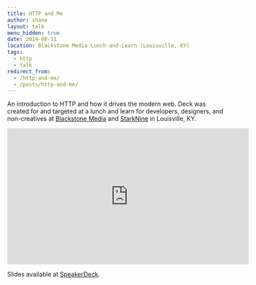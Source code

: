 ```yaml
---
title: HTTP and Me
author: shane
layout: talk
menu_hidden: true
date: 2014-08-11
location: Blackstone Media Lunch-and-Learn (Louisville, KY)
tags:
  - http
  - talk
redirect_from:
  - /http-and-me/
  - /posts/http-and-me/
---
```


An introduction to HTTP and how it drives the modern web. Deck was created for and targeted at a lunch and learn for developers, designers, and non-creatives at [Blackstone Media][1] and [StarkNine][2] in Louisville, KY.

<iframe width="560" height="315" src="https://www.youtube.com/embed/uCkptOF75II" frameborder="0" allowfullscreen></iframe>

<script async class="speakerdeck-embed" data-id="1bd99480f51a0131d9446ebc6f4da04b" data-ratio="1.33333333333333" src="//speakerdeck.com/assets/embed.js"></script>

Slides available at [SpeakerDeck][3].

 [1]: http://www.blackstonemedia.com/
 [2]: http://www.starknine.com/
 [3]: https://speakerdeck.com/slogsdon/http-and-me
